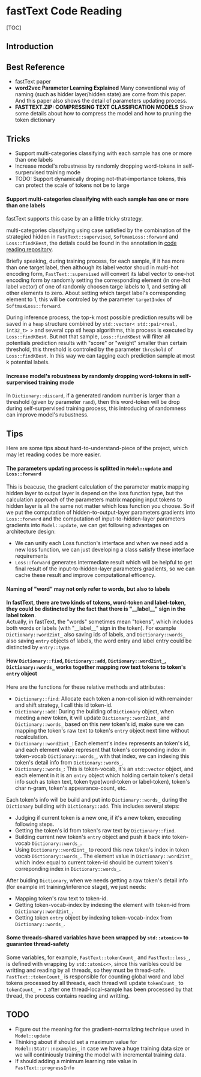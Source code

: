 # fastText Code Reading
[TOC]
## Introduction


## Best Reference

* fastText paper
* **word2vec Parameter Learning Explained**
  Many conventional way of naming (such as hidder layer/hidden state) are come from this paper. And this paper also shows the detail of parameters updating process.
* **FASTTEXT.ZIP:
COMPRESSING TEXT CLASSIFICATION MODELS**
Show some details about how to compress the model and how to pruning the token dictionary

## Tricks

* Support multi-categories classifying with each sample has one or more than one labels
* Increase model's robustness by randomly dropping word-tokens in self-surpervised training mode
* TODO: Support dynamically droping not-that-importance tokens, this can protect the scale of tokens not be to large

#### Support multi-categories classifying with each sample has one or more than one labels

fastText supports this case by an a little tricky strategy. 

multi-categories classifying using case satisfied by the combination of the strategied hidden in `FastText::supervised`, `SoftmaxLoss::forward` and `Loss::findKBest`, the detials could be found in the annotation in [code reading repository]().   

Briefly speaking, during training process, for each sample, if it has more than one target label, then although its label vector shoud in multi-hot encoding form, `FastText::supervised` will convert its label vector to one-hot encoding form by randomly setting the corresponding element (in one-hot label vector) of one of randomly choosen targe labels to 1, and setting all other elements to zero. About setting which target label's corresponding element to 1, this will be controled by the parameter `targetIndex` of `SoftmaxLoss::forward`.  

During inference process, the top-k most possible prediction results will be saved in a `heap` structure combined by `std::vector< std::pair<real, int32_t> >` and several cpp stl heap algorithms, this process is executed by `Loss::findKBest`. But not that sample, `Loss::findKBest` will filter all potentials prediction results with "score" or "weight" smaller than certain threshold, this threshold is controled by the parameter `threshold` of `Loss::findKBest`. In this way we can tagging each prediction sample at most k potential labels.
    

#### Increase model's robustness by randomly dropping word-tokens in self-surpervised training mode

In `Dictionary::discard`, if a generated random number is larger than a threshold (given by parameter `rand`), then this word-token will be drop during self-surpervised training process, this introducing of randomness can improve model's rubustness.
    
    
## Tips

Here are some tips about hard-to-understand-piece of the project, which may let reading codes be more easier. 

#### The parameters updating process is splitted in `Model::update` and `Loss::forward`

This is beacuse, the gradient calculation of the parameter matrix mapping hidden layer to output layer is depend on the loss function type, but the calculation approach of the parameters matrix mapping input tokens to hidden layer is all the same not matter which loss function you choose. So if we put the computation of hidden-to-output-layer parameters gradients into `Loss::forward` and the computation of input-to-hidden-layer parameters gradients into `Model::update`, we can get following advantages on architecture design:
* We can unify each Loss function's interface and when we need add a new loss function, we can just developing a class satisfy these interface requirements
* `Loss::forward` generates intermediate result which will be helpful to get final result of the input-to-hidden-layer parameters gradients, so we can cache these result and improve computational efficency.

#### Naming of "word" may not only refer to words, but also to labels

**In fastText, there are two kinds of tokens, word-token and label-token, they could be distincted by the fact that there is  "\_\_label\_\_" sign in the label token**.  
Actually, in fastText, the "words" sometimes mean "tokens", which includes both words or labels (with "\_\_label\_\_" sign in the token). For example `Dictionary::word2int_` also saving ids of labels, and `Dictionary::words_` also saving `entry` objects of labels, the word entry and label entry could be distincted by `entry::type`.

#### How `Dictionary::find`, `Dictionary::add`, `Dictionary::word2int_`, `Dictionary::words_` works together mapping row text tokens to token's `entry` object

Here are the functions for these relative methods and attributes: 
* `Dictionary::find`: 
Allocate each token a non-collision id with remainder and shift strategy, I call this id token-id.
* `Dictionary::add`: 
During the building of `Dictionary` object, when meeting a new token, it will update `Dictionary::word2int_` and `Dictionary::words_` based on this new token's id, make sure we can mapping the token's raw text to token's `entry` object next time without recalculation.
* `Dictionary::word2int_`:
Each element's index represents an token's id, and each element value represent that token's correponding index in token-vocab `Dictionary::words_`, with that index, we can indexing this token's detail info from `Dictionary::words_`.
* `Dictionary::words_`:
This is token-vocab, it's an `std::vector` object, and each element in it is an `entry` object which holding certain token's detail info such as token text, token type(word-token or label-token), token's char n-gram, token's appearance-count, etc. 

Each token's info will be build and put into `Dictionary::words_` during the `Dictionary` building with `Dictionary::add`. This includes several steps:
* Judging if current token is a new one, if it's a new token, executing following steps.
* Getting the token's id from token's raw text by `Dictionary::find`. 
* Building current new token's `entry` object and push it back into token-vocab `Dictionary::words_`.
* Using `Dictionary::word2int_` to record this new token's index in token vocab `Dictionary::words_`. The element value in `Dictionary::word2int_` which index equal to current token-id should be current token's correponding index in `Dictionary::words_`.

After buiding `Dictionary`, when we needs getting a raw token's detail info (for example int training/inference stage), we just needs:
* Mapping token's raw text to token-id.
* Getting token-vocab-index by indexing the element with token-id from `Dictionary::word2int_`.
* Getting token `entry` object by indexing token-vocab-index from ` Dictionary::words_`.


#### Some threads-shared variables have been wrapped by `std::atomic<>` to guarantee thread-safety

Some variables, for example, `FastText::tokenCount_` and `FastText::loss_`, is defined with wrapping by `std::atomic<>`, since this varibles could be writting and reading by all threads, so they must be thread-safe.   
`FastText::tokenCount_` is responsible for counting global word and label tokens processed by all threads, each thread will update `tokenCount_` to `tokenCount_ + 1` after one thread-local-sample has been processed by that thread, the process contains reading and writting.

## TODO

* Figure out the meaning for the gradient-normalizing technique used in `Model::update`
* Thinking about if should set a maximum value for `Model::Statr::nexamples_` in case we have a huge training data size or we will continiously training the model with incremental training data.
* If should adding a minimum learning rate value in `FastText::progressInfo`

